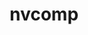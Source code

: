---
title: "nvcomp"
layout: cache
categories: [package, develop-2025-07-13]
meta: {"compilers": ["gcc@11.4.0"], "num_specs": 2, "num_specs_by_stack": {"e4s": 1, "e4s-neoverse-v2": 1, "root": 2}, "oss": ["ubuntu22.04"], "platforms": ["linux"], "stacks": ["e4s", "e4s-neoverse-v2", "root"], "targets": ["neoverse_v2", "x86_64_v3"], "versions": ["2.2.0"]}
spec_details: [{"compiler": "gcc@11.4.0", "hash": "pp5qcu3fvc5unn3b476mifuupiz3so2d", "os": "ubuntu22.04", "platform": "linux", "size": "-", "stacks": ["e4s", "root"], "target": "x86_64_v3", "variants": ["build_system=cmake", "build_type=Release", "commit=3737f6e5028ed1887b0023ad0fc033e139d57574", "+cuda", "cuda_arch:=none", "generator=make", "~ipo"], "versions": ["2.2.0"]}, {"compiler": "gcc@11.4.0", "hash": "snzsfo64o7vvelu5tqyoew2kouxnlcop", "os": "ubuntu22.04", "platform": "linux", "size": "-", "stacks": ["e4s-neoverse-v2", "root"], "target": "neoverse_v2", "variants": ["build_system=cmake", "build_type=Release", "commit=3737f6e5028ed1887b0023ad0fc033e139d57574", "+cuda", "cuda_arch:=none", "generator=make", "~ipo"], "versions": ["2.2.0"]}]
---